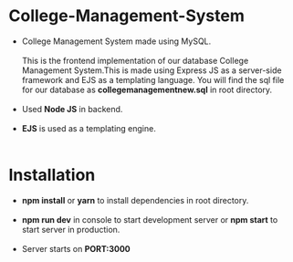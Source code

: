 # College-Management-System

* College Management System made using MySQL.<br><br>
This is the frontend implementation of our database College Management System.This is made using Express JS as a server-side framework and EJS as a templating language. You will find the sql file for our database as __collegemanagementnew.sql__ in root directory.<br><br> 
* Used __Node JS__ in backend.<br><br>
* __EJS__ is used as a templating engine.<br><br>

# Installation

* __npm install__ or __yarn__ to install dependencies in root directory.<br><br>
* __npm run dev__ in console to start development server or __npm start__ to start server in production.<br><br>
* Server starts on __PORT:3000__
